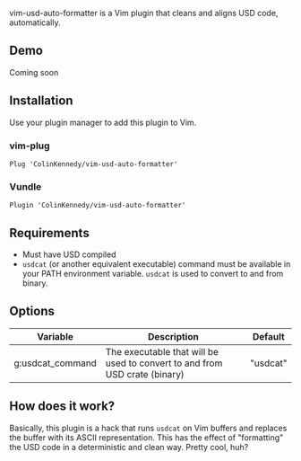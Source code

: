 vim-usd-auto-formatter is a Vim plugin that cleans and aligns USD code,
automatically.

## Demo
Coming soon


## Installation
Use your plugin manager to add this plugin to Vim.

### vim-plug
```vim
Plug 'ColinKennedy/vim-usd-auto-formatter'
```

### Vundle
```vim
Plugin 'ColinKennedy/vim-usd-auto-formatter'
```


## Requirements
- Must have USD compiled
- `usdcat` (or another equivalent executable) command must be available
in your PATH environment variable. `usdcat` is used to convert to and
from binary.


## Options

|     Variable     |                                 Description                                 | Default  |
|------------------|-----------------------------------------------------------------------------|----------|
| g:usdcat_command | The executable that will be used to convert to and from USD crate (binary)  | "usdcat" |


## How does it work?
Basically, this plugin is a hack that runs `usdcat` on Vim buffers and
replaces the buffer with its ASCII representation. This has the effect
of "formatting" the USD code in a deterministic and clean way. Pretty
cool, huh?

